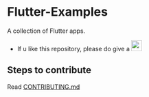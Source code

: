 # Flutter-Examples
A collection of Flutter apps.

- If u like this repository, please do give a <img src="https://cdn3.iconfinder.com/data/icons/stars-5/512/gold_star-512.png" height="25em"/>

## Steps to contribute

Read [CONTRIBUTING.md](./CONTRIBUTING.md)
